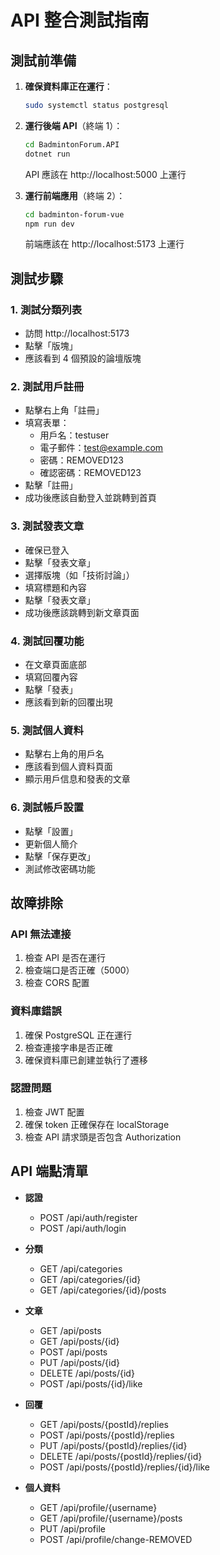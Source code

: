 # API 整合測試指南

## 測試前準備

1. **確保資料庫正在運行**：
   ```bash
   sudo systemctl status postgresql
   ```

2. **運行後端 API**（終端 1）：
   ```bash
   cd BadmintonForum.API
   dotnet run
   ```
   API 應該在 http://localhost:5000 上運行

3. **運行前端應用**（終端 2）：
   ```bash
   cd badminton-forum-vue
   npm run dev
   ```
   前端應該在 http://localhost:5173 上運行

## 測試步驟

### 1. 測試分類列表
- 訪問 http://localhost:5173
- 點擊「版塊」
- 應該看到 4 個預設的論壇版塊

### 2. 測試用戶註冊
- 點擊右上角「註冊」
- 填寫表單：
  - 用戶名：testuser
  - 電子郵件：test@example.com
  - 密碼：REMOVED123
  - 確認密碼：REMOVED123
- 點擊「註冊」
- 成功後應該自動登入並跳轉到首頁

### 3. 測試發表文章
- 確保已登入
- 點擊「發表文章」
- 選擇版塊（如「技術討論」）
- 填寫標題和內容
- 點擊「發表文章」
- 成功後應該跳轉到新文章頁面

### 4. 測試回覆功能
- 在文章頁面底部
- 填寫回覆內容
- 點擊「發表」
- 應該看到新的回覆出現

### 5. 測試個人資料
- 點擊右上角的用戶名
- 應該看到個人資料頁面
- 顯示用戶信息和發表的文章

### 6. 測試帳戶設置
- 點擊「設置」
- 更新個人簡介
- 點擊「保存更改」
- 測試修改密碼功能

## 故障排除

### API 無法連接
1. 檢查 API 是否在運行
2. 檢查端口是否正確（5000）
3. 檢查 CORS 配置

### 資料庫錯誤
1. 確保 PostgreSQL 正在運行
2. 檢查連接字串是否正確
3. 確保資料庫已創建並執行了遷移

### 認證問題
1. 檢查 JWT 配置
2. 確保 token 正確保存在 localStorage
3. 檢查 API 請求頭是否包含 Authorization

## API 端點清單

- **認證**
  - POST /api/auth/register
  - POST /api/auth/login

- **分類**
  - GET /api/categories
  - GET /api/categories/{id}
  - GET /api/categories/{id}/posts

- **文章**
  - GET /api/posts
  - GET /api/posts/{id}
  - POST /api/posts
  - PUT /api/posts/{id}
  - DELETE /api/posts/{id}
  - POST /api/posts/{id}/like

- **回覆**
  - GET /api/posts/{postId}/replies
  - POST /api/posts/{postId}/replies
  - PUT /api/posts/{postId}/replies/{id}
  - DELETE /api/posts/{postId}/replies/{id}
  - POST /api/posts/{postId}/replies/{id}/like

- **個人資料**
  - GET /api/profile/{username}
  - GET /api/profile/{username}/posts
  - PUT /api/profile
  - POST /api/profile/change-REMOVED